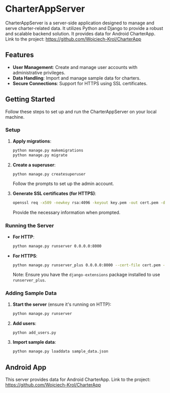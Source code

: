 # CharterAppServer

CharterAppServer is a server-side application designed to manage and serve charter-related data. It utilizes Python and Django to provide a robust and scalable backend solution. It provides data for Android CharterApp. Link to the project: https://github.com/Wojciech-Krol/CharterApp

## Features

- **User Management**: Create and manage user accounts with administrative privileges.
- **Data Handling**: Import and manage sample data for charters.
- **Secure Connections**: Support for HTTPS using SSL certificates.

## Getting Started

Follow these steps to set up and run the CharterAppServer on your local machine.

### Setup

1. **Apply migrations**:

   ```bash
   python manage.py makemigrations
   python manage.py migrate
   ```

2. **Create a superuser**:

   ```bash
   python manage.py createsuperuser
   ```

   Follow the prompts to set up the admin account.

3. **Generate SSL certificates (for HTTPS)**:

   ```bash
   openssl req -x509 -newkey rsa:4096 -keyout key.pem -out cert.pem -days 365 -nodes
   ```

   Provide the necessary information when prompted.

### Running the Server

- **For HTTP**:

  ```bash
  python manage.py runserver 0.0.0.0:8000
  ```

- **For HTTPS**:

  ```bash
  python manage.py runserver_plus 0.0.0.0:8000 --cert-file cert.pem --key-file key.pem
  ```

  Note: Ensure you have the `django-extensions` package installed to use `runserver_plus`.

### Adding Sample Data

1. **Start the server** (ensure it's running on HTTP):

   ```bash
   python manage.py runserver
   ```

2. **Add users**:

   ```bash
   python add_users.py
   ```

3. **Import sample data**:

   ```bash
   python manage.py loaddata sample_data.json
   ```

## Android App

This server provides data for Android CharterApp. Link to the project: https://github.com/Wojciech-Krol/CharterApp
